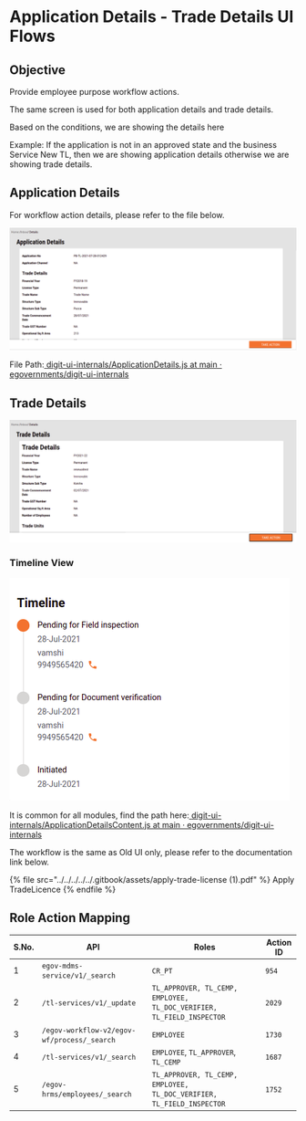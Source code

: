 # Application Details - Trade Details UI Flows

## **Objective**

Provide employee purpose workflow actions.

The same screen is used for both application details and trade details.

Based on the conditions, we are showing the details here

Example: If the application is not in an approved state and the business Service New TL, then we are showing application details otherwise we are showing trade details.

## **Application Details**

For workflow action details, please refer to the file below.



![](<../../../../../.gitbook/assets/image (234).png>)

File Path:[ <img src="https://github.com/fluidicon.png" alt="" data-size="line">digit-ui-internals/ApplicationDetails.js at main · egovernments/digit-ui-internals](https://github.com/egovernments/digit-ui-internals/blob/main/packages/modules/tl/src/pages/employee/ApplicationDetails.js)

## **Trade Details**

![](<../../../../../.gitbook/assets/image (130).png>)

### Timeline View

![](<../../../../../.gitbook/assets/image (176).png>)

It is common for all modules, find the path here:[ <img src="https://github.com/fluidicon.png" alt="" data-size="line">digit-ui-internals/ApplicationDetailsContent.js at main · egovernments/digit-ui-internals](https://github.com/egovernments/digit-ui-internals/blob/main/packages/modules/templates/ApplicationDetails/components/ApplicationDetailsContent.js)

The workflow is the same as Old UI only, please refer to the documentation link below.

{% file src="../../../../../.gitbook/assets/apply-trade-license (1).pdf" %}
Apply TradeLicence
{% endfile %}

## **Role Action Mapping**

| S.No. | API                                         | Roles                                                                 | Action ID |
| ----- | ------------------------------------------- | --------------------------------------------------------------------- | --------- |
| 1     | `egov-mdms-service/v1/_search`              | `CR_PT`                                                               | `954`     |
| 2     | `/tl-services/v1/_update`                   | `TL_APPROVER, TL_CEMP, EMPLOYEE, TL_DOC_VERIFIER, TL_FIELD_INSPECTOR` | `2029`    |
| 3     | `/egov-workflow-v2/egov-wf/process/_search` | `EMPLOYEE`                                                            | `1730`    |
| 4     | `/tl-services/v1/_search`                   | `EMPLOYEE`, `TL_APPROVER`, `TL_CEMP`                                  | `1687`    |
| 5     | `/egov-hrms/employees/_search`              | `TL_APPROVER, TL_CEMP, EMPLOYEE, TL_DOC_VERIFIER, TL_FIELD_INSPECTOR` | `1752`    |
